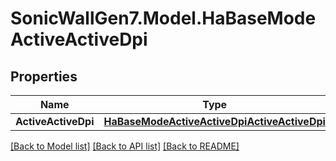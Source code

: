 # SonicWallGen7.Model.HaBaseModeActiveActiveDpi

## Properties

Name | Type | Description | Notes
------------ | ------------- | ------------- | -------------
**ActiveActiveDpi** | [**HaBaseModeActiveActiveDpiActiveActiveDpi**](HaBaseModeActiveActiveDpiActiveActiveDpi.md) |  | [optional] 

[[Back to Model list]](../README.md#documentation-for-models) [[Back to API list]](../README.md#documentation-for-api-endpoints) [[Back to README]](../README.md)

